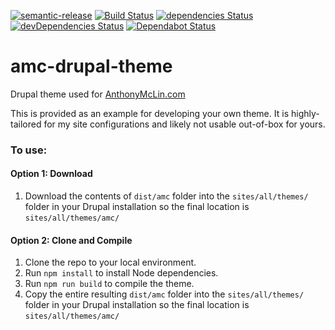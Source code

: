 [![semantic-release](https://img.shields.io/badge/%20%20%F0%9F%93%A6%F0%9F%9A%80-semantic--release-e10079.svg)](https://github.com/semantic-release/semantic-release)
[![Build Status](https://github.com/amclin/amc-drupal-theme/actions/workflows/release.yml/badge.svg)](https://github.com/amclin/amc-drupal-theme/actions/workflows/release.yml)
[![dependencies Status](https://david-dm.org/amclin/amc-drupal-theme/status.svg)](https://david-dm.org/amclin/amc-drupal-theme)
[![devDependencies Status](https://david-dm.org/amclin/amc-drupal-theme/dev-status.svg)](https://david-dm.org/amclin/amc-drupal-theme?type=dev) [![Dependabot Status](https://badgen.net/dependabot/amclin/amc-drupal-theme/?icon=dependabot)](https://dependabot.com)
# amc-drupal-theme
Drupal theme used for [AnthonyMcLin.com](https://anthonymclin.com)

This is provided as an example for developing your own theme. It is highly-tailored for my site configurations and likely not usable out-of-box for yours.

### To use:
#### Option 1: Download
  1. Download the contents of `dist/amc` folder into the `sites/all/themes/` folder in your Drupal installation so the final location is `sites/all/themes/amc/`
#### Option 2: Clone and Compile
  1. Clone the repo to your local environment.
  2. Run `npm install` to install Node dependencies.
  3. Run `npm run build` to compile the theme.
  4. Copy the entire resulting `dist/amc` folder into the `sites/all/themes/` folder in your Drupal installation so the final location is `sites/all/themes/amc/`